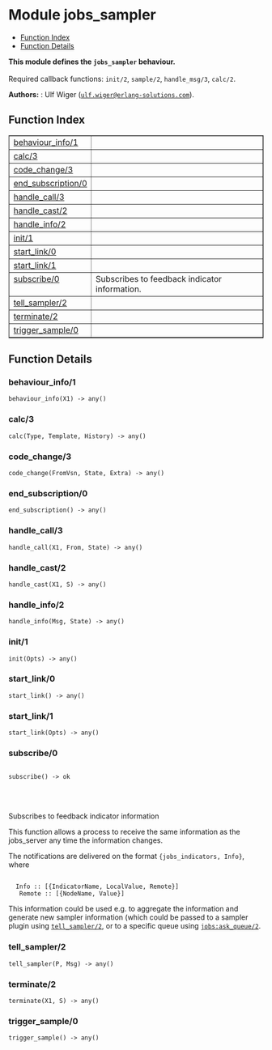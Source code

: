 

# Module jobs_sampler #
* [Function Index](#index)
* [Function Details](#functions)

__This module defines the `jobs_sampler` behaviour.__
<br></br>
 Required callback functions: `init/2`, `sample/2`, `handle_msg/3`, `calc/2`.

__Authors:__ : Ulf Wiger ([`ulf.wiger@erlang-solutions.com`](mailto:ulf.wiger@erlang-solutions.com)).
<a name="index"></a>

## Function Index ##


<table width="100%" border="1" cellspacing="0" cellpadding="2" summary="function index"><tr><td valign="top"><a href="#behaviour_info-1">behaviour_info/1</a></td><td></td></tr><tr><td valign="top"><a href="#calc-3">calc/3</a></td><td></td></tr><tr><td valign="top"><a href="#code_change-3">code_change/3</a></td><td></td></tr><tr><td valign="top"><a href="#end_subscription-0">end_subscription/0</a></td><td></td></tr><tr><td valign="top"><a href="#handle_call-3">handle_call/3</a></td><td></td></tr><tr><td valign="top"><a href="#handle_cast-2">handle_cast/2</a></td><td></td></tr><tr><td valign="top"><a href="#handle_info-2">handle_info/2</a></td><td></td></tr><tr><td valign="top"><a href="#init-1">init/1</a></td><td></td></tr><tr><td valign="top"><a href="#start_link-0">start_link/0</a></td><td></td></tr><tr><td valign="top"><a href="#start_link-1">start_link/1</a></td><td></td></tr><tr><td valign="top"><a href="#subscribe-0">subscribe/0</a></td><td>Subscribes to feedback indicator information.</td></tr><tr><td valign="top"><a href="#tell_sampler-2">tell_sampler/2</a></td><td></td></tr><tr><td valign="top"><a href="#terminate-2">terminate/2</a></td><td></td></tr><tr><td valign="top"><a href="#trigger_sample-0">trigger_sample/0</a></td><td></td></tr></table>


<a name="functions"></a>

## Function Details ##

<a name="behaviour_info-1"></a>

### behaviour_info/1 ###

`behaviour_info(X1) -> any()`


<a name="calc-3"></a>

### calc/3 ###

`calc(Type, Template, History) -> any()`


<a name="code_change-3"></a>

### code_change/3 ###

`code_change(FromVsn, State, Extra) -> any()`


<a name="end_subscription-0"></a>

### end_subscription/0 ###

`end_subscription() -> any()`


<a name="handle_call-3"></a>

### handle_call/3 ###

`handle_call(X1, From, State) -> any()`


<a name="handle_cast-2"></a>

### handle_cast/2 ###

`handle_cast(X1, S) -> any()`


<a name="handle_info-2"></a>

### handle_info/2 ###

`handle_info(Msg, State) -> any()`


<a name="init-1"></a>

### init/1 ###

`init(Opts) -> any()`


<a name="start_link-0"></a>

### start_link/0 ###

`start_link() -> any()`


<a name="start_link-1"></a>

### start_link/1 ###

`start_link(Opts) -> any()`


<a name="subscribe-0"></a>

### subscribe/0 ###


<pre><code>
subscribe() -&gt; ok
</code></pre>

<br></br>



Subscribes to feedback indicator information



This function allows a process to receive the same information as the
jobs_server any time the information changes.


The notifications are delivered on the format `{jobs_indicators, Info}`,
where

```

  Info :: [{IndicatorName, LocalValue, Remote}]
   Remote :: [{NodeName, Value}]
```


This information could be used e.g. to aggregate the information and generate
new sampler information (which could be passed to a sampler plugin using
[`tell_sampler/2`](#tell_sampler-2), or to a specific queue using [`jobs:ask_queue/2`](jobs.md#ask_queue-2).

<a name="tell_sampler-2"></a>

### tell_sampler/2 ###

`tell_sampler(P, Msg) -> any()`


<a name="terminate-2"></a>

### terminate/2 ###

`terminate(X1, S) -> any()`


<a name="trigger_sample-0"></a>

### trigger_sample/0 ###

`trigger_sample() -> any()`


